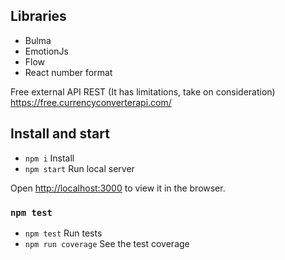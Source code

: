 
## Libraries
- Bulma
- EmotionJs
- Flow
- React number format

Free external API REST (It has limitations, take on consideration)
https://free.currencyconverterapi.com/


## Install and start

- `npm i` Install
- `npm start` Run local server

Open [http://localhost:3000](http://localhost:3000) to view it in the browser.


### `npm test`

- `npm test` Run tests
- `npm run coverage` See the test coverage



